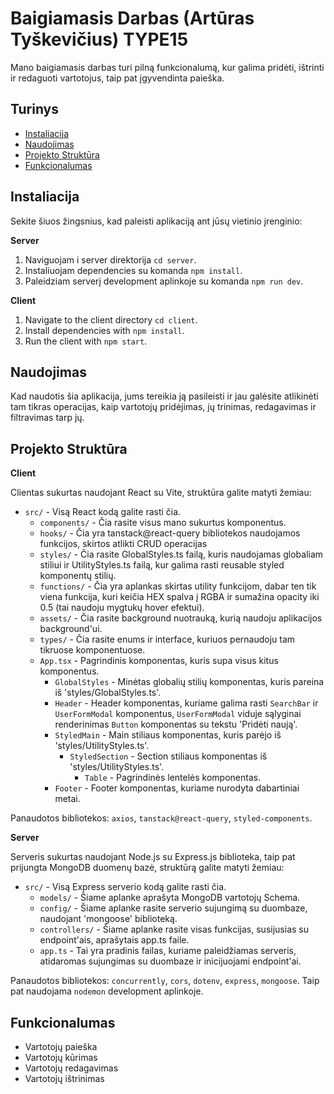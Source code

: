 # Baigiamasis Darbas (Artūras Tyškevičius) TYPE15

Mano baigiamasis darbas turi pilną funkcionalumą, kur galima pridėti, ištrinti ir redaguoti vartotojus, taip pat įgyvendinta paieška.

## Turinys

- [Instaliacija](#installation)
- [Naudojimas](#usage)
- [Projekto Struktūra](#project-structure)
- [Funkcionalumas](#features)

## Instaliacija

Sekite šiuos žingsnius, kad paleisti aplikaciją ant jūsų vietinio įrenginio:

**Server**

1. Naviguojam i server direktorija `cd server`.
2. Instaliuojam dependencies su komanda `npm install`.
3. Paleidziam serverį development aplinkoje su komanda `npm run dev`.

**Client**

1. Navigate to the client directory `cd client`.
2. Install dependencies with `npm install`.
3. Run the client with `npm start`.

## Naudojimas

Kad naudotis šia aplikacija, jums tereikia ją pasileisti ir jau galėsite atlikinėti tam tikras operacijas, kaip vartotojų pridėjimas, jų trinimas, redagavimas ir filtravimas tarp jų.

## Projekto Struktūra

**Client**

Clientas sukurtas naudojant React su Vite, struktūra galite matyti žemiau:

- `src/` - Visą React kodą galite rasti čia.
  - `components/` - Čia rasite visus mano sukurtus komponentus.
  - `hooks/` - Čia yra tanstack@react-query bibliotekos naudojamos funkcijos, skirtos atlikti CRUD operacijas
  - `styles/` - Čia rasite GlobalStyles.ts failą, kuris naudojamas globaliam stiliui ir UtilityStyles.ts failą, kur galima rasti reusable styled komponentų stilių.
  - `functions/` - Čia yra aplankas skirtas utility funkcijom, dabar ten tik viena funkcija, kuri keičia HEX spalva į RGBA ir sumažina opacity iki 0.5 (tai naudoju mygtukų hover efektui).
  - `assets/` - Čia rasite background nuotrauką, kurią naudoju aplikacijos background'ui.
  - `types/` - Čia rasite enums ir interface, kuriuos pernaudoju tam tikruose komponentuose.
  - `App.tsx` - Pagrindinis komponentas, kuris supa visus kitus komponentus.
    - `GlobalStyles` - Minėtas globalių stilių komponentas, kuris pareina iš 'styles/GlobalStyles.ts'.
    - `Header` - Header komponentas, kuriame galima rasti `SearchBar` ir `UserFormModal` komponentus, `UserFormModal` viduje sąlyginai renderinimas `Button` komponentas su tekstu 'Pridėti naują'.
    - `StyledMain` - Main stiliaus komponentas, kuris parėjo iš 'styles/UtilityStyles.ts'.
      - `StyledSection` - Section stiliaus komponentas iš 'styles/UtilityStyles.ts'.
        - `Table` - Pagrindinės lentelės komponentas.
    - `Footer` - Footer komponentas, kuriame nurodyta dabartiniai metai.

Panaudotos bibliotekos: `axios`, `tanstack@react-query`, `styled-components`.

**Server**

Serveris sukurtas naudojant Node.js su Express.js biblioteka, taip pat prijungta MongoDB duomenų bazė, struktūrą galite matyti žemiau:

- `src/` - Visą Express serverio kodą galite rasti čia.
  - `models/` - Šiame aplanke aprašyta MongoDB vartotojų Schema.
  - `config/` - Šiame aplanke rasite serverio sujungimą su duombaze, naudojant 'mongoose' biblioteką.
  - `controllers/` - Šiame aplanke rasite visas funkcijas, susijusias su endpoint'ais, aprašytais app.ts faile.
  - `app.ts` - Tai yra pradinis failas, kuriame paleidžiamas serveris, atidaromas sujungimas su duombaze ir inicijuojami endpoint'ai.

Panaudotos bibliotekos: `concurrently`, `cors`, `dotenv`, `express`, `mongoose`. Taip pat naudojama `nodemon` development aplinkoje.

## Funkcionalumas

- Vartotojų paieška
- Vartotojų kūrimas
- Vartotojų redagavimas
- Vartotojų ištrinimas
